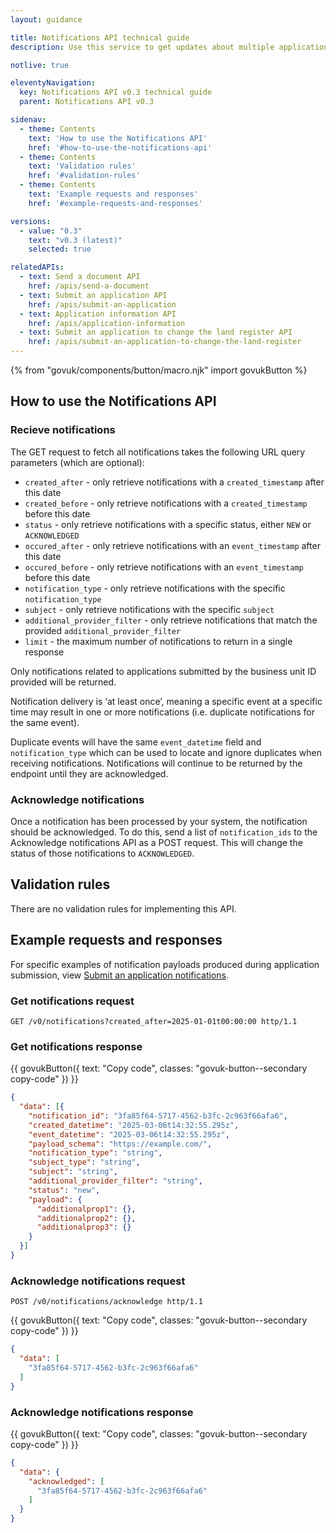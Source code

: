 ```yaml
---
layout: guidance

title: Notifications API technical guide
description: Use this service to get updates about multiple applications submitted by the same business unit.

notlive: true

eleventyNavigation:
  key: Notifications API v0.3 technical guide
  parent: Notifications API v0.3

sidenav:
  - theme: Contents
    text: 'How to use the Notifications API'
    href: '#how-to-use-the-notifications-api'
  - theme: Contents
    text: 'Validation rules'
    href: '#validation-rules'
  - theme: Contents
    text: 'Example requests and responses'
    href: '#example-requests-and-responses'

versions:
  - value: "0.3"
    text: "v0.3 (latest)"
    selected: true

relatedAPIs:
  - text: Send a document API
    href: /apis/send-a-document
  - text: Submit an application API
    href: /apis/submit-an-application
  - text: Application information API
    href: /apis/application-information
  - text: Submit an application to change the land register API
    href: /apis/submit-an-application-to-change-the-land-register 
---
```

{% from "govuk/components/button/macro.njk" import govukButton %}

<section>

<h2 class="govuk-heading-m" id="how-to-use-the-notifications-api">How to use the Notifications API</h2>
  <h3 class="govuk-heading-s">Recieve notifications</h3>
  <p class="govuk-body">The GET request to fetch all notifications takes the following URL query parameters (which are optional):</p>
  <ul class="govuk-list govuk-list--bullet">
    <li>
      <code class="x-govuk-code x-govuk-code--inline">created_after</code> - only retrieve notifications with a <code class="x-govuk-code x-govuk-code--inline">created_timestamp</code> after this date
    </li>
    <li>
      <code class="x-govuk-code x-govuk-code--inline">created_before</code> - only retrieve notifications with a <code class="x-govuk-code x-govuk-code--inline">created_timestamp</code> before this date
    </li>
    <li>
      <code class="x-govuk-code x-govuk-code--inline">status</code> - only retrieve notifications with a specific status, either <code class="x-govuk-code x-govuk-code--inline">NEW</code> or <code class="x-govuk-code x-govuk-code--inline">ACKNOWLEDGED</code>
    </li>
    <li>
      <code class="x-govuk-code x-govuk-code--inline">occured_after</code> - only retrieve notifications with an <code class="x-govuk-code x-govuk-code--inline">event_timestamp</code> after this date
    </li>
    <li>
      <code class="x-govuk-code x-govuk-code--inline">occured_before</code> - only retrieve notifications with an <code class="x-govuk-code x-govuk-code--inline">event_timestamp</code> before this date
    </li>
    <li>
      <code class="x-govuk-code x-govuk-code--inline">notification_type</code> - only retrieve notifications with the specific <code class="x-govuk-code x-govuk-code--inline">notification_type</code>
    </li>
    <li>
      <code class="x-govuk-code x-govuk-code--inline">subject</code> - only retrieve notifications with the specific <code class="x-govuk-code x-govuk-code--inline">subject</code>
    </li>
    <li>
      <code class="x-govuk-code x-govuk-code--inline">additional_provider_filter</code> - only retrieve notifications that match the provided <code class="x-govuk-code x-govuk-code--inline">additional_provider_filter</code>
    </li>
    <li>
      <code class="x-govuk-code x-govuk-code--inline">limit</code> - the maximum number of notifications to return in a single response
    </li>
  </ul>
  <p class="govuk-body">Only notifications related to applications submitted by the business unit ID provided will be returned.</p>
  <p class="govuk-body">Notification delivery is ‘at least once’, meaning a specific event at a specific time may result in one or more notifications (i.e. duplicate notifications for the same event).</p>
  <p class="govuk-body">Duplicate events will have the same <code class="x-govuk-code x-govuk-code--inline">event_datetime</code> field and <code class="x-govuk-code x-govuk-code--inline">notification_type</code> which can be used to locate and ignore duplicates when receiving notifications. Notifications will continue to be returned by the endpoint until they are acknowledged.
  </p>
  <h3 class="govuk-heading-s">Acknowledge notifications</h3>
  <p class="govuk-body">Once a notification has been processed by your system, the notification should be acknowledged. To do this, send a list of <code class="x-govuk-code x-govuk-code--inline">notification_ids</code> to the Acknowledge notifications API as a POST request. This will change the status of those notifications to <code class="x-govuk-code x-govuk-code--inline">ACKNOWLEDGED</code>.</p>

</section>
<section>

<h2 class="govuk-heading-m" id="validation-rules">Validation rules</h2>
<p class="govuk-body">There are no validation rules for implementing this API.</p>

</section>
<section>

<h2 class="govuk-heading-m" id="example-requests-and-responses">Example requests and responses</h2>
<p class="govuk-body">For specific examples of notification payloads produced during application submission, view <a class="govuk-body govuk-link" href="/apis/submit-an-application">Submit an application notifications</a>.</p>

<h3 class="govuk-heading-s">Get notifications request</h3>

`GET /v0/notifications?created_after=2025-01-01t00:00:00 http/1.1`

<h3 class="govuk-heading-s">Get notifications response</h3>

<div class="code-wrapper">
{{ govukButton({ text: "Copy code", classes: "govuk-button--secondary copy-code" }) }}

```json
{
  "data": [{
    "notification_id": "3fa85f64-5717-4562-b3fc-2c963f66afa6",
    "created_datetime": "2025-03-06t14:32:55.295z",
    "event_datetime": "2025-03-06t14:32:55.295z",
    "payload_schema": "https://example.com/",
    "notification_type": "string",
    "subject_type": "string",
    "subject": "string",
    "additional_provider_filter": "string",
    "status": "new",
    "payload": {
      "additionalprop1": {},
      "additionalprop2": {},
      "additionalprop3": {}
    }
  }]
}
```

</div>

<h3 class="govuk-heading-s">Acknowledge notifications request</h3>

`POST /v0/notifications/acknowledge http/1.1`

<div class="code-wrapper">
{{ govukButton({ text: "Copy code", classes: "govuk-button--secondary copy-code" }) }}

```json
{
  "data": [
    "3fa85f64-5717-4562-b3fc-2c963f66afa6"
  ]
}
```
</div>

<h3 class="govuk-heading-s">Acknowledge notifications response</h3>

<div class="code-wrapper">
{{ govukButton({ text: "Copy code", classes: "govuk-button--secondary copy-code" }) }}

```json
{
  "data": {
    "acknowledged": [
      "3fa85f64-5717-4562-b3fc-2c963f66afa6"
    ]
  }
}
```
</div>

</section>
